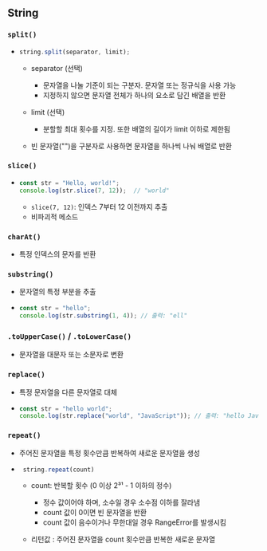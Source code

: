 ## String

### `split()`
- ```js
  string.split(separator, limit);
  ```

  - separator (선택)
    - 문자열을 나눌 기준이 되는 구분자. 문자열 또는 정규식을 사용 가능
    - 지정하지 않으면 문자열 전체가 하나의 요소로 담긴 배열을 반환

  - limit (선택)
    - 분할할 최대 횟수를 지정. 또한 배열의 길이가 limit 이하로 제한됨
  
  - 빈 문자열("")을 구분자로 사용하면 문자열을 하나씩 나눠 배열로 반환


### `slice()`
- ```js
  const str = "Hello, world!";
  console.log(str.slice(7, 12));  // "world"
  ```
  - `slice(7, 12)`: 인덱스 7부터 12 이전까지 추출
  - 비파괴적 메소드

### `charAt()`
- 특정 인덱스의 문자를 반환

### `substring()`
- 문자열의 특정 부분을 추출

- ```js 
  const str = "hello";
  console.log(str.substring(1, 4)); // 출력: "ell"
  ```

### `.toUpperCase()` / `.toLowerCase()`

- 문자열을 대문자 또는 소문자로 변환

### `replace()`

- 특정 문자열을 다른 문자열로 대체

- ```js 
  const str = "hello world";
  console.log(str.replace("world", "JavaScript")); // 출력: "hello JavaScript"
  ```

### `repeat()`
- 주어진 문자열을 특정 횟수만큼 반복하여 새로운 문자열을 생성

- ```js 
   string.repeat(count)
  ```
  - count: 반복할 횟수 (0 이상 2³¹ - 1 이하의 정수)
     - 정수 값이어야 하며, 소수일 경우 소수점 이하를 잘라냄
     - count 값이 0이면 빈 문자열을 반환
     - count 값이 음수이거나 무한대일 경우 RangeError를 발생시킴

  - 리턴값 : 주어진 문자열을 count 횟수만큼 반복한 새로운 문자열
